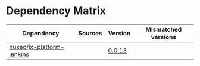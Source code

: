# Dependency Matrix

Dependency | Sources | Version | Mismatched versions
---------- | ------- | ------- | -------------------
[nuxeo/jx-platform-jenkins](https://github.com/nuxeo/jx-platform-jenkins) |  | [0.0.13](https://github.com/nuxeo/jx-platform-jenkins/releases/tag/v0.0.13) | 
